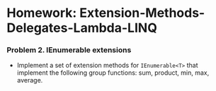 Homework: Extension-Methods-Delegates-Lambda-LINQ
=================================================

### Problem 2. IEnumerable extensions
*	Implement a set of extension methods for `IEnumerable<T>` that implement the following group functions: sum, product, min, max, average.
